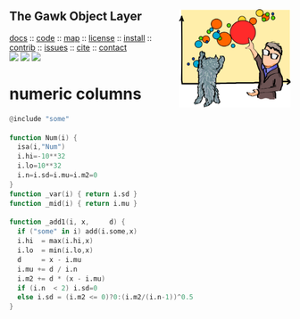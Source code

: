 <a name=top>
<img align=right src="https://raw.githubusercontent.com/timm/awk/master/etc/img/bubbles.png" width=200>
<h2>
     The Gawk Object Layer
</h2>
<p>
   <a    href="http://menzies.us/awk/index">docs</a>
   :: <a href="http://github.com/timm/awk">code</a>
   :: <a href="http://menzies.us/awk/index#map">map</a>
   :: <a href="http://menzies.us/awk/index#license">license</a>
   :: <a href="http://menzies.us/awk/index#install">install</a>
   :: <a href="http://menzies.us/awk/index#contribute">contrib</a>
   :: <a href="http://github.com/timm/awk/issues">issues</a>
   :: <a href="http://menzies.us/awk/index#cite">cite</a>
   :: <a href="http://menzies.us/awk/index#contact">contact</a>
<br>
   <img src="https://img.shields.io/badge/language-gawk-orange">
   <img src="https://img.shields.io/badge/purpose-ai,se-blueviolet">
   <img src="https://img.shields.io/badge/platform-mac,*nux-informational">
</p>

# numeric columns

```awk
@include "some"

function Num(i) {
  isa(i,"Num")
  i.hi=-10**32
  i.lo=10**32
  i.n=i.sd=i.mu=i.m2=0
}
function _var(i) { return i.sd }
function _mid(i) { return i.mu }

function _add1(i, x,     d) {
  if ("some" in i) add(i.some,x)
  i.hi  = max(i.hi,x)
  i.lo  = min(i.lo,x)
  d     = x - i.mu
  i.mu += d / i.n
  i.m2 += d * (x - i.mu) 
  if (i.n  < 2) i.sd=0  
  else i.sd = (i.m2 <= 0)?0:(i.m2/(i.n-1))^0.5 
}
```
